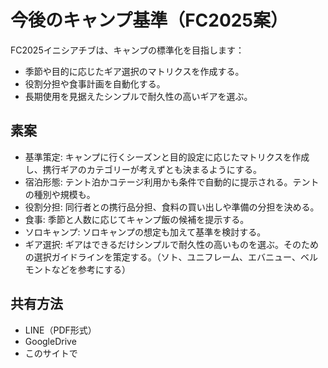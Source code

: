 # 今後のキャンプ基準（FC2025案）

FC2025イニシアチブは、キャンプの標準化を目指します：

- 季節や目的に応じたギア選択のマトリクスを作成する。
- 役割分担や食事計画を自動化する。
- 長期使用を見据えたシンプルで耐久性の高いギアを選ぶ。

## 素案

* 基準策定: キャンプに行くシーズンと目的設定に応じたマトリクスを作成し、携行ギアのカテゴリーが考えずとも決まるようにする。
* 宿泊形態: テント泊かコテージ利用かも条件で自動的に提示される。テントの種別や規模も。
* 役割分担: 同行者との携行品分担、食料の買い出しや準備の分担を決める。
* 食事: 季節と人数に応じてキャンプ飯の候補を提示する。
* ソロキャンプ: ソロキャンプの想定も加えて基準を検討する。
* ギア選択: ギアはできるだけシンプルで耐久性の高いものを選ぶ。そのための選択ガイドラインを策定する。（ソト、ユニフレーム、エバニュー、ベルモントなどを参考にする）

## 共有方法

- LINE（PDF形式）
- GoogleDrive
- このサイトで
